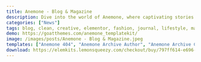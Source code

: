 ```yaml
---
title: Anemone - Blog & Magazine
description: Dive into the world of Anemone, where captivating stories come to life. Experience our Elementor template kit, seamlessly blending design and functionality. Carefully curated, Anemone features engaging pages and elements that capture the essence of your blog or magazine. Elevate your online presence with ease – embrace Anemone now and create a virtual realm that inspires and informs with style.
categories: ["News"]
tags: blog, clean, creative, elementor, fashion, journal, lifestyle, magazine, minimal, modern, newspaper, personal, travel, woocommerce
demo: https://goatthemes.com/anemone_templatekit/
image: /images/posts/Anemone - Blog & Magazine.jpeg
templates: ["Anemone 404", "Anemone Archive Author", "Anemone Archive Category", "Anemone Contact", "Anemone Footer 1", "Anemone Footer 2", "Anemone Header 1", "Anemone Header 2", "Anemone Home", "Anemone Search", "Anemone Shop", "Anemone Single", "Anenome Offcanvas", "Archive Product", "Faq", "Featured Slider Content", "Global", "Our Team", "Single Product"]
download: https://elemkits.lemonsqueezy.com/checkout/buy/797ff614-e696-45ba-a7bb-b0a3268b8960
---
```

